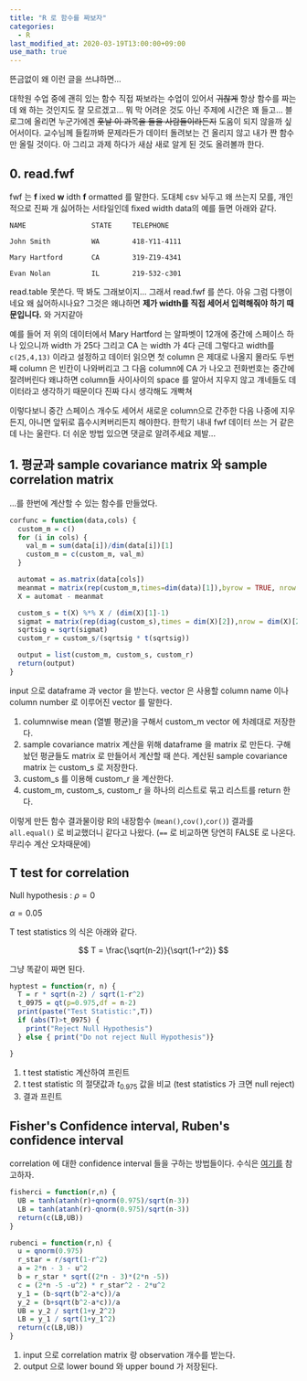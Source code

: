 ```yaml
---
title: "R 로 함수를 짜보자"
categories:
  - R
last_modified_at: 2020-03-19T13:00:00+09:00
use_math: true
---
```


뜬금없이 왜 이런 글을 쓰냐하면...

대학원 수업 중에 괜히 있는 함수 직접 짜보라는 수업이 있어서 ~~귀찮게~~ 항상 함수를 짜는데 왜 하는 것인지도 잘 모르겠고... 뭐 막 어려운 것도 아닌 주제에 시간은 꽤 들고... 블로그에 올리면 누군가에겐 ~~훗날 이 과목을 들을 사람들이라든지~~ 도움이 되지 않을까 싶어서이다. 교수님께 들킬까봐 문제라든가 데이터 돌려보는 건 올리지 않고 내가 짠 함수만 올릴 것이다. 아 그리고 과제 하다가 새삼 새로 알게 된 것도 올려볼까 한다.

## 0. read.fwf
fwf 는 **f** ixed **w** idth **f** ormatted 를 말한다. 도대체 csv 놔두고 왜 쓰는지 모를, 개인적으로 진짜 개 싫어하는 서타일인데 fixed width data의 예를 들면 아래와 같다.

```
NAME                STATE     TELEPHONE  

John Smith          WA        418-Y11-4111

Mary Hartford       CA        319-Z19-4341

Evan Nolan          IL        219-532-c301
```

read.table 못쓴다. 딱 봐도 그래보이지... 그래서 read.fwf 를 쓴다. 아유 그럼 다행이네요 왜 싫어하시나요? 그것은 왜냐하면 **제가 width를 직접 세어서 입력해줘야 하기 때문입니다.** 와 거지같아

예를 들어 저 위의 데이터에서 Mary Hartford 는 알파벳이 12개에 중간에 스페이스 하나 있으니까 width 가 25다 그리고 CA 는 width 가 4다 근데 그렇다고 width를 `c(25,4,13)` 이라고 설정하고 데이터 읽으면 첫 column 은 제대로 나올지 몰라도 두번째 column 은 빈칸이 나와버리고 그 다음 column에 CA 가 나오고 전화번호는 중간에 잘려버린다 왜냐하면 column들 사이사이의 space 를 알아서 지우지 않고 걔네들도 데이터라고 생각하기 때문이다 진짜 다시 생각해도 개빡쳐

이렇다보니 중간 스페이스 개수도 세어서 새로운 column으로 간주한 다음 나중에 지우든지, 아니면 앞뒤로 흡수시켜버리든지 해야한다. 한학기 내내 fwf 데이터 쓰는 거 같은데 나는 울란다. 더 쉬운 방법 있으면 댓글로 알려주세요 제발...


## 1. 평균과 sample covariance matrix 와 sample correlation matrix

...를 한번에 계산할 수 있는 함수를 만들었다.

```r
corfunc = function(data,cols) {
  custom_m = c()
  for (i in cols) {
    val_m = sum(data[i])/dim(data[i])[1]
    custom_m = c(custom_m, val_m)
  }

  automat = as.matrix(data[cols])
  meanmat = matrix(rep(custom_m,times=dim(data)[1]),byrow = TRUE, nrow = dim(data)[1])
  X = automat - meanmat

  custom_s = t(X) %*% X / (dim(X)[1]-1)
  sigmat = matrix(rep(diag(custom_s),times = dim(X)[2]),nrow = dim(X)[2])
  sqrtsig = sqrt(sigmat)
  custom_r = custom_s/(sqrtsig * t(sqrtsig))

  output = list(custom_m, custom_s, custom_r)
  return(output)
}
```

input 으로 dataframe 과 vector 을 받는다. vector 은 사용할 column name 이나 column number 로 이루어진 vector 를 말한다.

1. columnwise mean (열별 평균)을 구해서 custom_m vector 에 차례대로 저장한다.
2. sample covariance matrix 계산을 위해 dataframe 을 matrix 로 만든다. 구해놨던 평균들도 matrix 로 만들어서 계산할 때 쓴다. 계산된 sample covariance matrix 는 custom_s 로 저장한다.
3. custom_s 를 이용해 custom_r 을 계산한다.
4. custom_m, custom_s, custom_r 을 하나의 리스트로 묶고 리스트를 return 한다.

이렇게 만든 함수 결과물이랑 R의 내장함수 (`mean()`,`cov()`,`cor()`) 결과를 `all.equal()` 로 비교했더니 같다고 나왔다. (`==` 로 비교하면 당연히 FALSE 로 나온다. 무리수 계산 오차때문에)

## T test for correlation

Null hypothesis : $\rho = 0$

$\alpha=0.05$

T test statistics 의 식은 아래와 같다.

$$
T = \frac{\sqrt(n-2)}{\sqrt(1-r^2)}
$$

그냥 똑같이 짜면 된다.

```r
hyptest = function(r, n) {
  T = r * sqrt(n-2) / sqrt(1-r^2)
  t_0975 = qt(p=0.975,df = n-2)
  print(paste("Test Statistic:",T))
  if (abs(T)>t_0975) {
    print("Reject Null Hypothesis")
  } else { print("Do not reject Null Hypothesis")}

}
```

1. t test statistic 계산하여 프린트
2. t test statistic 의 절댓값과 $t_{0.975}$ 값을 비교 (test statistics 가 크면 null reject)
3. 결과 프린트

## Fisher's Confidence interval, Ruben's confidence interval

correlation 에 대한 confidence interval 들을 구하는 방법들이다. 수식은 [여기를](http://www.fon.hum.uva.nl/praat/manual/Correlation__Confidence_intervals___.html) 참고하자.

```r
fisherci = function(r,n) {
  UB = tanh(atanh(r)+qnorm(0.975)/sqrt(n-3))
  LB = tanh(atanh(r)-qnorm(0.975)/sqrt(n-3))
  return(c(LB,UB))
}

rubenci = function(r,n) {
  u = qnorm(0.975)
  r_star = r/sqrt(1-r^2)
  a = 2*n - 3 - u^2
  b = r_star * sqrt((2*n - 3)*(2*n -5))
  c = (2*n -5 -u^2) * r_star^2 - 2*u^2
  y_1 = (b-sqrt(b^2-a*c))/a
  y_2 = (b+sqrt(b^2-a*c))/a
  UB = y_2 / sqrt(1+y_2^2)
  LB = y_1 / sqrt(1+y_1^2)
  return(c(LB,UB))
}
```

1. input 으로 correlation matrix 랑 observation 개수를 받는다.
2. output 으로 lower bound 와 upper bound 가 저장된다.
